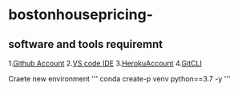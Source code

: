 # bostonhousepricing-
## software and tools requiremnt
1.[Github Account](https://github.com)
2.[VS code IDE](https://code.visualstudio.com/)
3.[HerokuAccount](https://heroku.com/)
4.[GitCLI](https://git-scm.com/book/en/v2/Getting-Started-The-Command-Line)

Craete new environment
'''
conda create-p venv python==3.7 -y
'''




